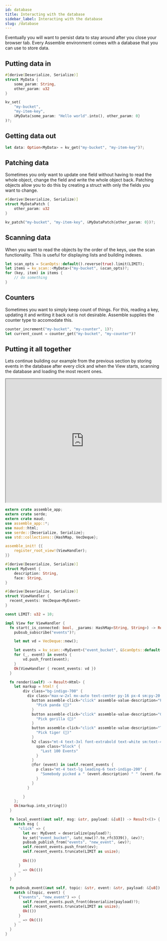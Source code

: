 ```yaml
---
id: database
title: Interacting with the database
sidebar_label: Interacting with the database
slug: /database
---
```


Eventually you will want to persist data to stay around after you close your browser tab. Every Assemble environment comes with a database that you can use to store data.

## Putting data in

```rust
#[derive(Deserialize, Serialize)]
struct MyData {
    some_param: String,
    other_param: u32
}

kv_set(
    "my-bucket",
    "my-item-key",
    &MyData{some_param: "Hello world".into(), other_param: 0}
)?;
```

## Getting data out

```rust
let data: Option<MyData> = kv_get("my-bucket", "my-item-key")?;
```

## Patching data

Sometimes you only want to update one field without having to read the whole object, change the field and write the whole object back. Patching objects allow you to do this by creating a struct with only the fields you want to change.


```rust
#[derive(Deserialize, Serialize)]
struct MyDataPatch {
    other_param: u32
}

kv_patch("my-bucket", "my-item-key", &MyDataPatch{other_param: 0})?;
```

## Scanning data

When you want to read the objects by the order of the keys, use the scan functionality. This is useful for displaying lists and building indexes.

```rust
let scan_opts = ScanOpts::default().reverse(true).limit(LIMIT);
let items = kv_scan::<MyData>("my-bucket", &scan_opts)?;
for (key, item) in items {
    // do something
}
```

## Counters

Sometimes you want to simply keep count of things. For this, reading a key, updating it and writing it back out is not desirable. Assemble supplies the counter type to accomodate this.

```rust
counter_increment("my-bucket", "my-counter", 1)?;
let current_count = counter_get("my-bucket", "my-counter")?
```



## Putting it all together

Lets continue building our example from the previous section by storing events in the database after every click and when the View starts, scanning the database and loading the most recent ones.

<iframe height="400" width="100%" src="https://www.assemble.app/environment/8bd8ffc6-85cd-4466-8320-5cd56d94b1aa/view/?iframe=true" title="Database"></iframe>

```rust
extern crate assemble_app;
extern crate serde;
extern crate maud;
use assemble_app::*;
use maud::html;
use serde::{Deserialize, Serialize};
use std::collections::{HashMap, VecDeque};

assemble_init! {{
    register_root_view!(ViewHandler);
}}

#[derive(Deserialize, Serialize)]
struct MyEvent {
    description: String,
    face: String,
}

#[derive(Deserialize, Serialize)]
struct ViewHandler {
  recent_events: VecDeque<MyEvent>
}

const LIMIT: u32 = 10;

impl View for ViewHandler {
  fn start(_is_connected: bool, _params: HashMap<String, String>) -> Result<Self> {
    pubsub_subscribe("events")?;

    let mut vd = VecDeque::new();

    let events = kv_scan::<MyEvent>("event_bucket", &ScanOpts::default().reverse(true).limit(LIMIT))?;
    for (_, event) in events {
        vd.push_front(event);
    }
    Ok(ViewHandler { recent_events: vd })
  }

  fn render(&self) -> Result<Html> {
    let markup = html! {
        div class="bg-indigo-700" {
          div class="max-w-2xl mx-auto text-center py-16 px-4 sm:py-20 sm:px-6 lg:px-8" {
            button assemble-click="click" assemble-value-description="Panda"  assemble-value-face="🐼" class="mt-8 w-full inline-flex items-center justify-center px-5 py-3 border border-transparent text-base font-medium rounded-md text-indigo-600 bg-white hover:bg-indigo-50 sm:w-auto" {
              "Pick panda (🐼)"
            }
            button assemble-click="click" assemble-value-description="Gorilla"  assemble-value-face="🦍" class="mx-4 mt-8 w-full inline-flex items-center justify-center px-5 py-3 border border-transparent text-base font-medium rounded-md text-indigo-600 bg-white hover:bg-indigo-50 sm:w-auto" {
              "Pick gorilla (🦍)"
            }
            button assemble-click="click" assemble-value-description="Tiger"  assemble-value-face="🐯" class="mt-8 w-full inline-flex items-center justify-center px-5 py-3 border border-transparent text-base font-medium rounded-md text-indigo-600 bg-white hover:bg-indigo-50 sm:w-auto" {
              "Pick tiger (🐯)"
            }
            h2 class="mt-4 text-3xl font-extrabold text-white sm:text-4xl" {
              span class="block" {
                "Last 100 Events"
              }
            }
            @for (event) in &self.recent_events {
              p class="mt-4 text-lg leading-6 text-indigo-200" {
                "Somebody picked a " (event.description) " " (event.face)
              }
            }
          }

        }
    };
    Ok(markup.into_string())
  }

  fn local_event(&mut self, msg: &str, payload: &[u8]) -> Result<()> {
    match msg {
      "click" => {
        let ev: MyEvent = deserialize(payload)?;
        kv_set("event_bucket", &utc_now()?.to_rfc3339(), &ev)?;
        pubsub_publish_from("events", "new_event", &ev)?;
        self.recent_events.push_front(ev);
        self.recent_events.truncate(LIMIT as usize);
        
        Ok(())
      }
      _ => Ok(())
    }
  }

  fn pubsub_event(&mut self, topic: &str, event: &str, payload: &[u8]) -> Result<()> {
    match &(topic, event) {
      ("events", "new_event") => {
        self.recent_events.push_front(deserialize(payload)?);
        self.recent_events.truncate(LIMIT as usize);
        Ok(())
      }
      _ => Ok(())
    }
  }
}
```